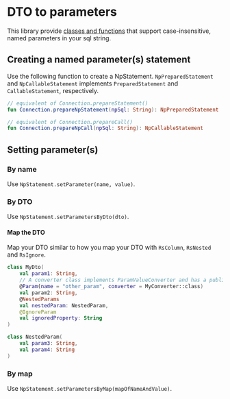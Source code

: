 # DTO to parameters

This library provide [classes and functions](../SqlObjectMapper/src/main/kotlin/com/qualifiedcactus/sqlObjectMapper/NpStatements.kt) 
that support case-insensitive, named parameters in your sql string.

## Creating a named parameter(s) statement

Use the following function to create a NpStatement.
`NpPreparedStatement` and `NpCallableStatement` 
implements `PreparedStatement` and `CallableStatement`, respectively.

```kotlin
// equivalent of Connection.prepareStatement()
fun Connection.prepareNpStatement(npSql: String): NpPreparedStatement

// equivalent of Connection.prepareCall()
fun Connection.prepareNpCall(npSql: String): NpCallableStatement
```

## Setting parameter(s)

### By name

Use `NpStatement.setParameter(name, value)`.

### By DTO

Use `NpStatement.setParametersByDto(dto)`.

#### Map the DTO

Map your DTO similar to how you map your DTO with `RsColumn`, `RsNested` and `RsIgnore`.

```kotlin
class MyDto(
    val param1: String,
    // A converter class implements ParamValueConverter and has a public no-arg constructor.
    @Param(name = "other_param", converter = MyConverter::class) 
    val param2: String,
    @NestedParams
    val nestedParam: NestedParam,
    @IgnoreParam
    val ignoredProperty: String
)

class NestedParam(
    val param3: String,
    val param4: String
)
```

### By map

Use `NpStatement.setParametersByMap(mapOfNameAndValue)`.
